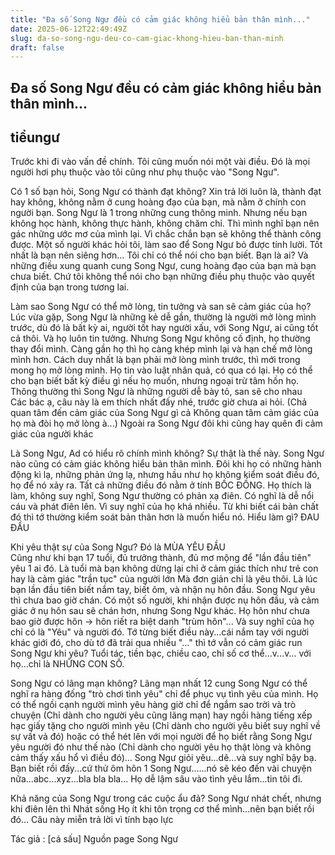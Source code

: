 ```yaml
---
title: "Đa số Song Ngư đều có cảm giác không hiểu bản thân mình..."
date: 2025-06-12T22:49:49Z
slug: da-so-song-ngu-deu-co-cam-giac-khong-hieu-ban-than-minh
draft: false
---
```


## Đa số Song Ngư đều có cảm giác không hiểu bản thân mình...

## tiểungư

Trước khi đi vào vấn đề chính. Tôi cũng muốn nói một vài điều. Đó là mọi người hơi phụ thuộc vào tôi cũng như phụ thuộc vào "Song Ngư". 

 Có 1 số bạn hỏi, Song Ngư có thành đạt không? Xin trả lời luôn là, thành đạt hay không, không nằm ở cung hoàng đạo của bạn, mà nằm ở chính con người bạn. Song Ngư là 1 trong những cung thông minh. Nhưng nếu bạn không học hành, không thực hành, không chăm chỉ. Thì mình nghĩ bạn nên gác những ước mơ của mình lại. Vì chắc chắn bạn sẽ không thể thành công được. 
 Một số người khác hỏi tôi, làm sao để Song Ngư bỏ được tính lười. Tốt nhất là bạn nên siêng hơn... 
 Tôi chỉ có thể nói cho bạn biết. Bạn là ai? Và những điều xung quanh cung Song Ngư, cung hoàng đạo của bạn mà bạn chưa biết. Chứ tôi không thể nói cho bạn những điều phụ thuộc vào quyết định của bạn trong tương lai. 

  Làm sao Song Ngư có thể mở lòng, tin tưởng và san sẽ cảm giác của họ? 
  Lúc vừa gặp, Song Ngư là những kẻ dễ gần, thường là người mở lòng mình trước, dù đó là bất kỳ ai, người tốt hay người xấu, với Song Ngư, ai cũng tốt cả thôi. Và họ luôn tin tưởng. Nhưng Song Ngư không cố định, họ thường thay đổi mình. Càng gần họ thì họ càng khép mình lại và hạn chế mở lòng mình hơn. Cách duy nhất là bạn phải mở lòng mình trước, thì mới trong mong họ mở lòng mình. Họ tin vào luật nhân quả, có qua có lại. Họ có thể cho bạn biết bất kỳ điều gì nếu họ muốn, nhưng ngoại trừ tâm hồn họ. 
 Thông thường thì Song Ngư là những người dễ bày tỏ, san sẽ cho nhau  
 Các bác ạ, câu này là em thích nhất đấy nhé, trước giờ chưa ai hỏi. (Chả quan tâm đến cảm giác của Song Ngư gì cả  Không quan tâm cảm giác của họ mà đòi họ mở lòng à...) 
 Ngoài ra Song Ngư đôi khi cũng hay quên đi cảm giác của người khác 

  Là Song Ngư, Ad có hiểu rõ chính mình không? 
  Sự thật là thế này. Song Ngư nào cũng có cảm giác không hiểu bản thân mình. Đôi khi họ có những hành động kì lạ, những phản ứng lạ, nhưng hầu như họ không kiểm soát điều đó, họ để nó xảy ra. Tất cả những điều đó nằm ở tính BỐC ĐỒNG. Họ thích là làm, không suy nghĩ, Song Ngư thường có phản xạ điên. Có nghĩ là dễ nổi cáu và phát điên lên. Vì suy nghĩ của họ khá nhiều. 
 Từ khi biết cái bản chất đó thì tớ thường kiểm soát bản thân hơn là muốn hiểu nó. Hiểu làm gì? ĐAU ĐẦU 

  Khi yêu thật sự của Song Ngư? 
  Đó là MÙA YÊU ĐẦU  
 Cũng như khi bạn 17 tuổi, đủ trưởng thành, đủ mơ mộng để "lần đầu tiên" yêu 1 ai đó. Là tuổi mà bạn không dừng lại chỉ ở cảm giác thích như trẻ con hay là cảm giác "trần tục" của người lớn  Mà đơn giản chỉ là yêu thôi. Là lúc bạn lần đầu tiên biết nắm tay, biết ôm, và nhận nụ hôn đầu. 
 Song Ngư yêu thì chưa bao giờ chán. Có một số người, khi nhận được nụ hôn đầu, và cảm giác ở nụ hôn sau sẽ chán hơn, nhưng Song Ngư khác. Họ hôn như chưa bao giờ được hôn -> hôn riết ra biệt danh "trùm hôn"... 
 Và suy nghĩ của họ chỉ có là "Yêu" và người đó. 
 Tớ từng biết điều này...cái nắm tay với người khác giới đó, cho dù tớ đã trải qua nhiều "..." thì tớ vẫn có cảm giác run  
 Song Ngư khi yêu? Tuổi tác, tiền bạc, chiều cao, chỉ số cơ thể...v...v... với họ...chỉ là NHỮNG CON SỐ. 

  Song Ngư có lãng mạn không? 
  Lãng mạn nhất 12 cung  Song Ngư có thể nghĩ ra hàng đống "trò chơi tình yêu" chỉ để phục vụ tình yêu của mình. Họ có thể ngồi cạnh người mình yêu hàng giờ chỉ để ngắm sao trời và trò chuyện (Chỉ dành cho người yêu cũng lãng mạn) hay ngồi hàng tiếng xếp hạc giấy tặng cho người mình yêu (Chỉ dành cho người yêu biết suy nghĩ về sự vất vả đó) hoặc có thể hét lên với mọi người để họ biết rằng Song Ngư yêu người đó như thế nào (Chỉ dành cho người yêu họ thật lòng và không cảm thấy xấu hổ vì điều đó)... 
 Song Ngư giỏi yêu...dê...và suy nghĩ bậy bạ. 
 Bạn biết rồi đấy...cứ thử ôm hôn 1 Song Ngư......nó sẽ kéo đến vài chuyện nữa...abc...xyz...bla bla bla... 
 Họ dễ lậm sâu vào tình yêu lắm...tin tôi đi. 

  Khả năng của Song Ngư trong các cuộc ẩu đả? 
  Song Ngư nhát chết, nhưng khi điên lên thì Nhát sống  Họ ít khi tôn trọng cơ thể mình...nên bạn biết rồi đó... Câu này miễn trả lời vì tính bạo lực 

 Tác giả : [cá sấu] 
 Nguồn page Song Ngư